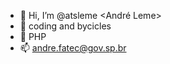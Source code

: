 - 👋 Hi, I’m @atsleme <André Leme>
- 👀 coding and bycicles
- 🌱 PHP
- 📫 andre.fatec@gov.sp.br

<!---
atsleme/atsleme is a ✨ special ✨ repository because its `README.md` (this file) appears on your GitHub profile.
You can click the Preview link to take a look at your changes.
--->
